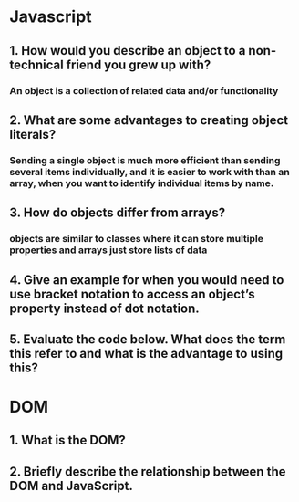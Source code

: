 # Javascript
## 1. How would you describe an object to a non-technical friend you grew up with?
### An object is a collection of related data and/or functionality
## 2. What are some advantages to creating object literals?
### Sending a single object is much more efficient than sending several items individually, and it is easier to work with than an array, when you want to identify individual items by name.
## 3. How do objects differ from arrays?
### objects are similar to classes where it can store multiple properties and arrays just store lists of data
## 4. Give an example for when you would need to use bracket notation to access an object’s property instead of dot notation.
### 
## 5. Evaluate the code below. What does the term this refer to and what is the advantage to using this?
###

# DOM
## 1. What is the DOM?
###
## 2. Briefly describe the relationship between the DOM and JavaScript.
###
